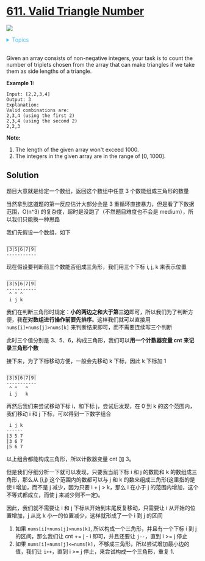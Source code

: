 # [611. Valid Triangle Number](https://leetcode.com/problems/valid-triangle-number/description/)


![](https://img.shields.io/badge/Difficulty-Medium-F8AF40.svg)


<details>
<summary style="color:#4FC3F7">Topics</summary>

* [`Array`](https://leetcode.com/tag/array/)

</details>
<br />

Given an array consists of non-negative integers, your task is to count the number of triplets chosen from the array that can make triangles if we take them as side lengths of a triangle.

**Example 1:**

    Input: [2,2,3,4]
    Output: 3
    Explanation:
    Valid combinations are:
    2,3,4 (using the first 2)
    2,3,4 (using the second 2)
    2,2,3

**Note:**

 1. The length of the given array won't exceed 1000.
 2. The integers in the given array are in the range of [0, 1000].


## Solution

题目大意就是给定一个数组，返回这个数组中任意 3 个数能组成三角形的数量

当然拿到这道题的第一反应估计大部分会是 3 重循环直接暴力，但是看了下数据范围，O(n^3) 的复杂度，超时是没跑了（不然题目难度也不会是 medium），所以我们只能换一种思路

我们先假设一个数组，如下

    ___________
    |3|5|6|7|9|
    -----------

现在假设要判断前三个数能否组成三角形，我们用三个下标 i, j, k 来表示位置

    ___________
    |3|5|6|7|9|
    -----------
     ^ ^ ^
     i j k

我们在判断三角形时规定：**小的两边之和大于第三边**即可，所以我们为了判断方便，我**在对数组进行操作前要先排序**。这样我们就可以直接用 `nums[i]+nums[j]>nums[k]` 来判断结果即可，而不需要连续写三个判断

此时三个值分别是 3、5、6，构成三角形，我们可以**用一个计数器变量 cnt 来记录三角形个数**

接下来，为了下标移动方便，一般会先移动 k 下标，因此 k 下标加 1

    ___________
    |3|5|6|7|9|
    -----------
     ^ ^   ^
     i j   k


再然后我们来尝试移动下标 i，和下标 j，尝试后发现，在 0 到 k 的这个范围内，我们移动 i 和 j 下标，可以得到一下数字组合

     i j k
    ------
    |3 5 7
    |3 6 7
    |5 6 7

以上组合都能构成三角形，所以计数器变量 cnt 加 3。

但是我们仔细分析一下就可以发现，只要我当前下标 i 和 j 的数能和 k 的数组成三角形，那么从 [i,j) 这个范围内的数都可以与 j 和 k 的数来组成三角形(这里指的是使 i 增加，而不是 j 减少，因为只要 i + j > k，那么 i 在小于 j 的范围内增加，这个不等式都成立，而使 j 来减少则不一定)。


因此，我们就不需要让 i 和 j 下标从开始到末尾反复移动，只需要让 i 从开始的位置增加，j 从比 k 小一的位置减少，这样就形成了一个 i 到 j 的区间

 1. 如果 `nums[i]+nums[j]>nums[k]`, 所以构成一个三角形，并且有一个下标 i 到 j 的区间，那么我们让 cnt += j - i 即可，并且还要让 `j--`，直到 i >= j 停止
 2. 如果 `nums[i]+nums[j]<=nums[k]`，不够成三角形，所以尝试增加最小边的值，我们让 `i++`，直到 i >= j 停止，来尝试构成一个三角形，重复 1.

